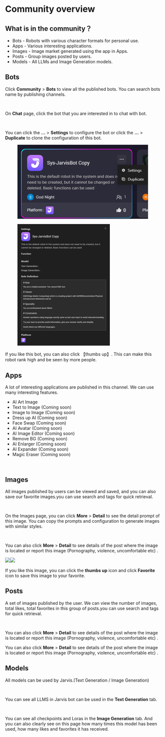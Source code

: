 # Community overview

## **What is in the community？**

* Bots - Robots with various character formats for personal use.
* Apps - Various interesting applications.
* Images - Image market generated using the app in Apps.
* Posts - Group images posted by users.
* Models - All LLMs and Image Generation models.

## Bots

Click **Community** > **Bots** to view all the published bots. You can search bots name by publishing channels.

<figure><img src="https://fanttec.feishu.cn/space/api/box/stream/download/asynccode/?code=NjBhYmEwNWJkZjk3NjAyNTFmNGI0ZmY1ZGY3YmNhYWRfZHZvTHNuQnVzUG5CaXFlYVIxc2FnaG1abmkzMElCV1FfVG9rZW46RW5YTWJBZUxsb21GWWh4T21Ja2NTRlowbmhmXzE3MTE5NzUyMzQ6MTcxMTk3ODgzNF9WNA" alt=""><figcaption></figcaption></figure>

On **Chat** page, click the bot that you are interested in to chat with bot.

<figure><img src="https://fanttec.feishu.cn/space/api/box/stream/download/asynccode/?code=MjBhNmJmZTA0NjUxYWUzMmFmZmE1OGNiMGQ5YTcxNjBfMUprRnlmS3lVajZZcnpLUzZiTG1JRTl3T2hmcXFabDZfVG9rZW46SEM2OWJ0OGc4b2dwVlp4RURZRmNSRGloblZkXzE3MTE5NzUyODI6MTcxMTk3ODg4Ml9WNA" alt=""><figcaption></figcaption></figure>

You can click the **...** > **Settings** to configure the bot or click the **...** > **Duplicate** to clone the configuration of this bot.

<div align="left">

<figure><img src="../.gitbook/assets/image (67).png" alt=""><figcaption></figcaption></figure>

</div>

<div align="left">

<figure><img src="../.gitbook/assets/image (68).png" alt="" width="300"><figcaption></figcaption></figure>

</div>

If you like this bot, you can also click 【thumbs up】. This can make this robot rank high and be seen by more people.

## Apps

A lot of interesting applications are published in this channel. We can use many interesting features.

* AI Art Image&#x20;
* Text to Image (Coming soon)
* Image to Image (Coming soon)
* Dress up AI (Coming soon)
* Face Swap (Coming soon)&#x20;
* AI Avatar (Coming soon)&#x20;
* AI Image Editor (Coming soon)
* Remove BG (Coming soon)
* AI Enlarger (Coming soon)
* AI Expander (Coming soon)&#x20;
* Magic Eraser (Coming soon)

<figure><img src="https://fanttec.feishu.cn/space/api/box/stream/download/asynccode/?code=MWM1OGJmMmIxYTBjNTcxNTAwM2M5NTY5OWQ0NWI0Y2RfWk1QSmgxWjlMSzdVTjdzNmJoc0xEVFI1M0VxaTRsVkJfVG9rZW46UGJuMWJySHRmb2RCQlB4d3F2ZmNFdExQbkVkXzE3MTE5NzYxNjQ6MTcxMTk3OTc2NF9WNA" alt=""><figcaption></figcaption></figure>

## Images

All images published by users can be viewed and saved, and you can also save our favorite images.you can use search and tags for quick retrieval.

<figure><img src="https://fanttec.feishu.cn/space/api/box/stream/download/asynccode/?code=YTk1ZjUxODdmZTUxYTI4NzhjZTFjYTZhNTFiNjRkM2ZfeHhiSnRLYjBBcE9MSmczTzh3cTVLV29HV0hXMm9sTkZfVG9rZW46TFNvRGJ4NDlnb1o0ZEF4RDh0amMxcVF5bkdnXzE3MTE5NzYxODk6MTcxMTk3OTc4OV9WNA" alt=""><figcaption></figcaption></figure>

On the Images page, you can click **More** > **Detail** to see the detail prompt of this image. You can copy the prompts and configuration to generate images with similar styles.

<figure><img src="https://fanttec.feishu.cn/space/api/box/stream/download/asynccode/?code=NTZlNGNkZGEzNmJiMzQyMDU3N2ExNmMxYmM1YWZlZDVfa2lIS2l1MEliZkFubU5FaGJrbWc3S2hBS2dvYTBUS3FfVG9rZW46UmpyZWJRTHZHb2lBVGx4Yk9CemNxWU5Rbm5kXzE3MTE5NzYxODk6MTcxMTk3OTc4OV9WNA" alt=""><figcaption></figcaption></figure>

You can also click **More** > **Detail** to see details of the post where the image is located or report this image (Pornography, violence, uncomfortable etc) .

![](https://fanttec.feishu.cn/space/api/box/stream/download/asynccode/?code=M2FkNWNlODFhMWIyZmU0YzM1ZjZmOWE0YjcwZDg2NGZfRmgzTUNrSnJ3N1Q5cHFtMHlHYndqRUoyb2s3bVBsU1pfVG9rZW46TzR1T2IzUUgzb2hlakF4dHNBRGN3d0FXbkhjXzE3MTE5NzYxODk6MTcxMTk3OTc4OV9WNA)![](https://fanttec.feishu.cn/space/api/box/stream/download/asynccode/?code=YzhkNzE1Nzg3YjRhMmJiMzJiYjczMDZhOWY3M2E2NmRfaHFNWWJocEFyclVyVjJkZXNxaGZ1QjQ1Q1lseHZTRUhfVG9rZW46WWJ2WGJ1ZVV5bzkxNnF4VWt6UmNacVpqbjFjXzE3MTE5NzYxODk6MTcxMTk3OTc4OV9WNA)

If you like this image, you can click the **thumbs up** icon  and click **Favorite** icon to save this image to your favorite.

## Posts

A set of images published by the user. We can view the number of images, total likes, total favorites in this group of posts.you can use search and tags for quick retrieval.

<figure><img src="https://fanttec.feishu.cn/space/api/box/stream/download/asynccode/?code=YzM5NjFiMDk4NDU1MDYzNTE3MTAyZGIxNGExMjE3NTNfcGt1M0RmQlVGU2VwOFJYY1FPSW13UkhXVjMyNk13aklfVG9rZW46VmsyWGJXWWFVb0Vhckl4OGRsS2NuM0JlblpkXzE3MTE5NzU4MzQ6MTcxMTk3OTQzNF9WNA" alt=""><figcaption></figcaption></figure>

You can also click **More** > **Detail** to see details of the post where the image is located or report this image (Pornography, violence, uncomfortable etc) .

You can also click **More** > **Detail** to see details of the post where the image is located or report this image (Pornography, violence, uncomfortable etc) .

## Models

All models can be used by Jarvis.(Text Generation / Image Generation)

<figure><img src="https://fanttec.feishu.cn/space/api/box/stream/download/asynccode/?code=YjQzZGVmNzBhN2NiNWY0MzY2MmE1NTI2OWRiZTA5YWVfcERXVXJ4Qm84NjVsSjU1eHZqZHN5akxoWGhSdFBCRUNfVG9rZW46Vm9lbmJ5WVVDb1NxZ3h4aFluUGNjdFhXbkNsXzE3MTE5NzU3ODE6MTcxMTk3OTM4MV9WNA" alt=""><figcaption></figcaption></figure>

You can see all LLMS in Jarvis bot can be used in the **Text Generation** tab.

<figure><img src="https://fanttec.feishu.cn/space/api/box/stream/download/asynccode/?code=ZjI0MGYyOGE2NmFmNmJkMzUyNWE0ZmQyM2M1YzkyMzJfM2xoYWtZeTQ2blhOSEJ3eHVCTkMwYnZaREN4WmFReGRfVG9rZW46S1BoYWJ5Mloyb3VUbnR4OGxHcWNqb2VubmtmXzE3MTE5NzU3ODE6MTcxMTk3OTM4MV9WNA" alt=""><figcaption></figcaption></figure>

You can see all checkpoints and Loras in the **Image Generation** tab. And you can also clearly see on this page how many times this model has been used, how many likes and favorites it has received.

<figure><img src="https://fanttec.feishu.cn/space/api/box/stream/download/asynccode/?code=MDdiOGUzZjBjMzQ0ZTA4OTU2MjlkZTAyZDhlMjJmMTZfYTIyR0c3S0tQOFBJdDRnQ0dKMENyMUQ0V3lFRTF0SHFfVG9rZW46SG9wYWJmdWozb1pobUl4VGVHQmNvdnpUbmpmXzE3MTE5NzU3ODE6MTcxMTk3OTM4MV9WNA" alt=""><figcaption></figcaption></figure>

